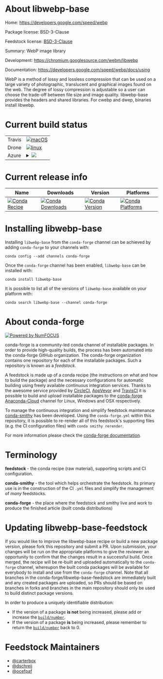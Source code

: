 About libwebp-base
==================

Home: https://developers.google.com/speed/webp

Package license: BSD-3-Clause

Feedstock license: [BSD-3-Clause](https://github.com/conda-forge/libwebp-base-feedstock/blob/master/LICENSE.txt)

Summary: WebP image library

Development: https://chromium.googlesource.com/webm/libwebp

Documentation: https://developers.google.com/speed/webp/docs/using

WebP is a method of lossy and lossless compression that can be used on a
large variety of photographic, translucent and graphical images found on the
web. The degree of lossy compression is adjustable so a user can choose the
trade-off between file size and image quality.
libwebp-base provides the headers and shared libraries. For cwebp and dwep,
binaries install libwebp.


Current build status
====================


<table><tr>
    <td>Travis</td>
    <td>
      <a href="https://travis-ci.com/conda-forge/libwebp-base-feedstock">
        <img alt="macOS" src="https://img.shields.io/travis/com/conda-forge/libwebp-base-feedstock/master.svg?label=macOS">
      </a>
    </td>
  </tr><tr>
    <td>Drone</td>
    <td>
      <a href="https://cloud.drone.io/conda-forge/libwebp-base-feedstock">
        <img alt="linux" src="https://img.shields.io/drone/build/conda-forge/libwebp-base-feedstock/master.svg?label=Linux">
      </a>
    </td>
  </tr>
    
  <tr>
    <td>Azure</td>
    <td>
      <details>
        <summary>
          <a href="https://dev.azure.com/conda-forge/feedstock-builds/_build/latest?definitionId=9325&branchName=master">
            <img src="https://dev.azure.com/conda-forge/feedstock-builds/_apis/build/status/libwebp-base-feedstock?branchName=master">
          </a>
        </summary>
        <table>
          <thead><tr><th>Variant</th><th>Status</th></tr></thead>
          <tbody><tr>
              <td>linux_64</td>
              <td>
                <a href="https://dev.azure.com/conda-forge/feedstock-builds/_build/latest?definitionId=9325&branchName=master">
                  <img src="https://dev.azure.com/conda-forge/feedstock-builds/_apis/build/status/libwebp-base-feedstock?branchName=master&jobName=linux&configuration=linux_64_" alt="variant">
                </a>
              </td>
            </tr><tr>
              <td>linux_aarch64</td>
              <td>
                <a href="https://dev.azure.com/conda-forge/feedstock-builds/_build/latest?definitionId=9325&branchName=master">
                  <img src="https://dev.azure.com/conda-forge/feedstock-builds/_apis/build/status/libwebp-base-feedstock?branchName=master&jobName=linux&configuration=linux_aarch64_" alt="variant">
                </a>
              </td>
            </tr><tr>
              <td>linux_ppc64le</td>
              <td>
                <a href="https://dev.azure.com/conda-forge/feedstock-builds/_build/latest?definitionId=9325&branchName=master">
                  <img src="https://dev.azure.com/conda-forge/feedstock-builds/_apis/build/status/libwebp-base-feedstock?branchName=master&jobName=linux&configuration=linux_ppc64le_" alt="variant">
                </a>
              </td>
            </tr><tr>
              <td>osx_64</td>
              <td>
                <a href="https://dev.azure.com/conda-forge/feedstock-builds/_build/latest?definitionId=9325&branchName=master">
                  <img src="https://dev.azure.com/conda-forge/feedstock-builds/_apis/build/status/libwebp-base-feedstock?branchName=master&jobName=osx&configuration=osx_64_" alt="variant">
                </a>
              </td>
            </tr><tr>
              <td>osx_arm64</td>
              <td>
                <a href="https://dev.azure.com/conda-forge/feedstock-builds/_build/latest?definitionId=9325&branchName=master">
                  <img src="https://dev.azure.com/conda-forge/feedstock-builds/_apis/build/status/libwebp-base-feedstock?branchName=master&jobName=osx&configuration=osx_arm64_" alt="variant">
                </a>
              </td>
            </tr><tr>
              <td>win_64</td>
              <td>
                <a href="https://dev.azure.com/conda-forge/feedstock-builds/_build/latest?definitionId=9325&branchName=master">
                  <img src="https://dev.azure.com/conda-forge/feedstock-builds/_apis/build/status/libwebp-base-feedstock?branchName=master&jobName=win&configuration=win_64_" alt="variant">
                </a>
              </td>
            </tr>
          </tbody>
        </table>
      </details>
    </td>
  </tr>
</table>

Current release info
====================

| Name | Downloads | Version | Platforms |
| --- | --- | --- | --- |
| [![Conda Recipe](https://img.shields.io/badge/recipe-libwebp--base-green.svg)](https://anaconda.org/conda-forge/libwebp-base) | [![Conda Downloads](https://img.shields.io/conda/dn/conda-forge/libwebp-base.svg)](https://anaconda.org/conda-forge/libwebp-base) | [![Conda Version](https://img.shields.io/conda/vn/conda-forge/libwebp-base.svg)](https://anaconda.org/conda-forge/libwebp-base) | [![Conda Platforms](https://img.shields.io/conda/pn/conda-forge/libwebp-base.svg)](https://anaconda.org/conda-forge/libwebp-base) |

Installing libwebp-base
=======================

Installing `libwebp-base` from the `conda-forge` channel can be achieved by adding `conda-forge` to your channels with:

```
conda config --add channels conda-forge
```

Once the `conda-forge` channel has been enabled, `libwebp-base` can be installed with:

```
conda install libwebp-base
```

It is possible to list all of the versions of `libwebp-base` available on your platform with:

```
conda search libwebp-base --channel conda-forge
```


About conda-forge
=================

[![Powered by NumFOCUS](https://img.shields.io/badge/powered%20by-NumFOCUS-orange.svg?style=flat&colorA=E1523D&colorB=007D8A)](http://numfocus.org)

conda-forge is a community-led conda channel of installable packages.
In order to provide high-quality builds, the process has been automated into the
conda-forge GitHub organization. The conda-forge organization contains one repository
for each of the installable packages. Such a repository is known as a *feedstock*.

A feedstock is made up of a conda recipe (the instructions on what and how to build
the package) and the necessary configurations for automatic building using freely
available continuous integration services. Thanks to the awesome service provided by
[CircleCI](https://circleci.com/), [AppVeyor](https://www.appveyor.com/)
and [TravisCI](https://travis-ci.com/) it is possible to build and upload installable
packages to the [conda-forge](https://anaconda.org/conda-forge)
[Anaconda-Cloud](https://anaconda.org/) channel for Linux, Windows and OSX respectively.

To manage the continuous integration and simplify feedstock maintenance
[conda-smithy](https://github.com/conda-forge/conda-smithy) has been developed.
Using the ``conda-forge.yml`` within this repository, it is possible to re-render all of
this feedstock's supporting files (e.g. the CI configuration files) with ``conda smithy rerender``.

For more information please check the [conda-forge documentation](https://conda-forge.org/docs/).

Terminology
===========

**feedstock** - the conda recipe (raw material), supporting scripts and CI configuration.

**conda-smithy** - the tool which helps orchestrate the feedstock.
                   Its primary use is in the construction of the CI ``.yml`` files
                   and simplify the management of *many* feedstocks.

**conda-forge** - the place where the feedstock and smithy live and work to
                  produce the finished article (built conda distributions)


Updating libwebp-base-feedstock
===============================

If you would like to improve the libwebp-base recipe or build a new
package version, please fork this repository and submit a PR. Upon submission,
your changes will be run on the appropriate platforms to give the reviewer an
opportunity to confirm that the changes result in a successful build. Once
merged, the recipe will be re-built and uploaded automatically to the
`conda-forge` channel, whereupon the built conda packages will be available for
everybody to install and use from the `conda-forge` channel.
Note that all branches in the conda-forge/libwebp-base-feedstock are
immediately built and any created packages are uploaded, so PRs should be based
on branches in forks and branches in the main repository should only be used to
build distinct package versions.

In order to produce a uniquely identifiable distribution:
 * If the version of a package **is not** being increased, please add or increase
   the [``build/number``](https://conda.io/docs/user-guide/tasks/build-packages/define-metadata.html#build-number-and-string).
 * If the version of a package **is** being increased, please remember to return
   the [``build/number``](https://conda.io/docs/user-guide/tasks/build-packages/define-metadata.html#build-number-and-string)
   back to 0.

Feedstock Maintainers
=====================

* [@carterbox](https://github.com/carterbox/)
* [@dschreij](https://github.com/dschreij/)
* [@ocefpaf](https://github.com/ocefpaf/)


